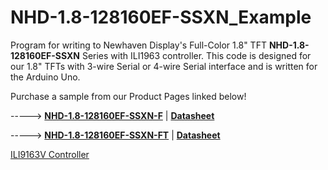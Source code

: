 # NHD-1.8-128160EF-SSXN_Example
Program for writing to Newhaven Display's Full-Color 1.8" TFT **NHD-1.8-128160EF-SSXN** Series with ILI1963 controller. This code is designed for our 1.8" TFTs with 3-wire Serial or 4-wire Serial interface and is written for the Arduino Uno. 

Purchase a sample from our Product Pages linked below!

-----> [**NHD-1.8-128160EF-SSXN-F**](https://www.newhavendisplay.com/nhd18128160efssxnf-p-9656.html)   |   [**Datasheet**](https://www.newhavendisplay.com/specs/NHD-1.8-128160EF-SSXN-F.pdf)

-----> [**NHD-1.8-128160EF-SSXN-FT**](https://www.newhavendisplay.com/nhd18128160efctxif-p-7337.html)   |   [**Datasheet**](https://www.newhavendisplay.com/specs/NHD-1.8-128160EF-SSXN-FT.pdf)

[ILI9163V Controller](https://www.newhavendisplay.com/resources_dataFiles/datasheets/LCDs/ILI9163V.pdf)
